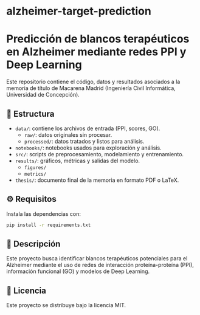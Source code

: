 # alzheimer-target-prediction

# Predicción de blancos terapéuticos en Alzheimer mediante redes PPI y Deep Learning

Este repositorio contiene el código, datos y resultados asociados a la memoria de título de Macarena Madrid (Ingeniería Civil Informática, Universidad de Concepción).

## 📁 Estructura

- `data/`: contiene los archivos de entrada (PPI, scores, GO).
  - `raw/`: datos originales sin procesar.
  - `processed/`: datos tratados y listos para análisis.
- `notebooks/`: notebooks usados para exploración y análisis.
- `src/`: scripts de preprocesamiento, modelamiento y entrenamiento.
- `results/`: gráficos, métricas y salidas del modelo.
  - `figures/`
  - `metrics/`
- `thesis/`: documento final de la memoria en formato PDF o LaTeX.

## ⚙️ Requisitos

Instala las dependencias con:

```bash
pip install -r requirements.txt
```

## 🧠 Descripción

Este proyecto busca identificar blancos terapéuticos potenciales para el Alzheimer mediante el uso de redes de interacción proteína-proteína (PPI), información funcional (GO) y modelos de Deep Learning.

## 📄 Licencia

Este proyecto se distribuye bajo la licencia MIT.


